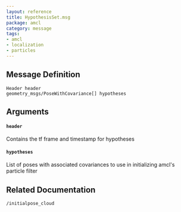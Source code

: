 ```yaml
---
layout: reference
title: HypothesisSet.msg
package: amcl
category: message
tags: 
- amcl
- localization
- particles
---
```


## Message Definition
```
Header header
geometry_msgs/PoseWithCovariance[] hypotheses
```

## Arguments
#### `header`
Contains the tf frame and timestamp for hypotheses

#### `hypotheses`
List of poses with associated covariances to use in initializing amcl's
particle filter

## Related Documentation
``/initialpose_cloud``   

